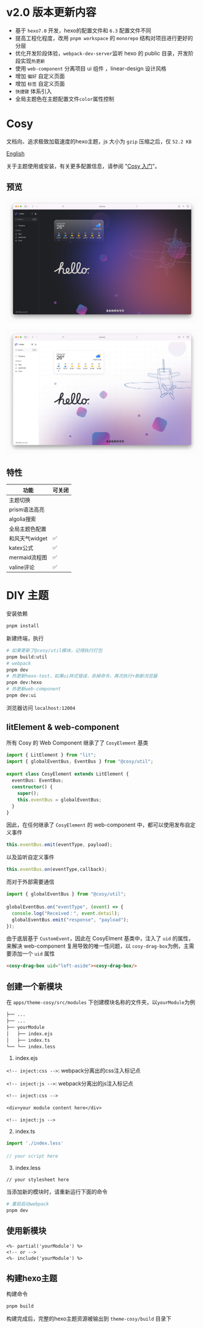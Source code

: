 # v2.0 版本更新内容

- 基于 `hexo7.0` 开发，hexo的配置文件和 `6.3` 配置文件不同
- 提高工程化程度，改用 `pnpm workspace` 的 `monorepo` 结构对项目进行更好的分层
- 优化开发阶段体验，`webpack-dev-server`监听 hexo 的 public 目录，开发阶段实现`热更新`
- 使用 `web-component` 分离项目 ui 组件 ，linear-design 设计风格
- 增加 `偏好` 自定义页面
- 增加 `标签` 自定义页面
- `快捷键` 体系引入
- 全局主题色在主题配置文件`color`属性控制

# Cosy

文档向、追求极致加载速度的hexo主题，js 大小为 `gzip` 压缩之后，仅 `52.2 KB`

[English](README.md)

关于主题使用或安装，有关更多配置信息，请参阅 "[Cosy 入门](https://mozzie.cn/2023/11/17/clpaes9390003zdvadsjub0k3/)"。

## 预览

![黑暗模式](https://raw.githubusercontent.com/17px/assets-storage/main/hexo-theme-linear-dark.png)

![日间模式](https://raw.githubusercontent.com/17px/assets-storage/main/hexo-theme-linear-light.png)

## 特性

| 功能           | 可关闭 |
| -------------- | ------ |
| 主题切换       |        |
| prism语法高亮  |        |
| algolia搜索    |        |
| 全局主题色配置 |        |
| 和风天气widget | ✅      |
| katex公式      | ✅      |
| mermaid流程图  | ✅      |
| valine评论     | ✅      |

# DIY 主题

安装依赖

```bash
pnpm install
```

新建终端，执行

```bash
# 如果更新了@cosy/util模块，记得执行打包
pnpm build:util
# webpack
pnpm dev
# 热更新hexo-test，如果ui样式错误，杀掉命令，再次执行+刷新浏览器
pnpm dev:hexo
# 热更新web-component
pnpm dev:ui
```

浏览器访问 `localhost:12004`

## litElement & web-component

所有 Cosy 的 Web Component 继承了了 `CosyElement` 基类

```ts
import { LitElement } from "lit";
import { globalEventBus, EventBus } from "@cosy/util";

export class CosyElement extends LitElement {
  eventBus: EventBus;
  constructor() {
    super();
    this.eventBus = globalEventBus;
  }
}
```

因此，在任何继承了 `CosyElement` 的 web-component 中，都可以使用发布自定义事件

```ts
this.eventBus.emit(eventType, payload);
```

以及监听自定义事件

```ts
this.eventBus.on(eventType,callback);
```

而对于外部需要通信

```ts
import { globalEventBus } from "@cosy/util";

globalEventBus.on("eventType", (event) => {
  console.log("Received：", event.detail);
  globalEventBus.emit("response", "payload");
});
```

由于底层基于 `CustomEvent`，因此在 CosyElment 基类中，注入了 `uid` 的属性，来解决 web-component 复用导致的唯一性问题，以 `cosy-drag-box`为例，主需要添加一个 `uid` 属性

```html
<cosy-drag-box uid="left-aside"><cosy-drag-box/>
```

## 创建一个新模块

在 `apps/theme-cosy/src/modules` 下创建模块名称的文件夹，以`yourModule`为例

```bash
├── ...
├── ...
├── yourModule
│   ├── index.ejs
│   ├── index.ts
└── └── index.less
```

1. index.ejs

`<!-- inject:css -->`:  webpack分离出的css注入标记点  

`<!-- inject:js -->`:  webpack分离出的js注入标记点

```ejs
<!-- inject:css -->

<div>your module content here</div>

<!-- inject:js -->
```

2. index.ts

```ts
import './index.less'

// your script here
```

3. index.less

```less
// your stylesheet here
```

当添加新的模块时，请重新运行下面的命令

```bash
# 重启启动webpack
pnpm dev
```

## 使用新模块

```ejs
<%- partial('yourModule') %>
<!-- or -->
<%- include('yourModule') %>
```

## 构建hexo主题

构建命令

```bash
pnpm build
```

构建完成后，完整的hexo主题资源被输出到 `theme-cosy/build` 目录下